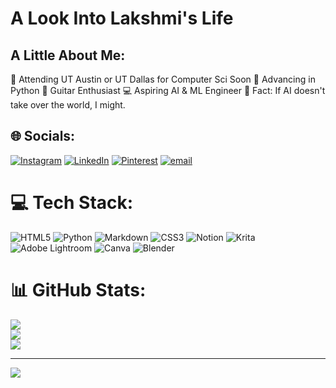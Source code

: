 # A Look Into Lakshmi's Life

## A Little About Me: 

🏫 Attending UT Austin or UT Dallas for Computer Sci Soon
🌱 Advancing in Python
🎸 Guitar Enthusiast
💻 Aspiring AI & ML Engineer 
🌟 Fact: If AI doesn't take over the world, I might.


## 🌐 Socials:
[![Instagram](https://img.shields.io/badge/Instagram-%23E4405F.svg?logo=Instagram&logoColor=white)](https://instagram.com/shmi1ak) [![LinkedIn](https://img.shields.io/badge/LinkedIn-%230077B5.svg?logo=linkedin&logoColor=white)](https://linkedin.com/in/lakshmijinkala) [![Pinterest](https://img.shields.io/badge/Pinterest-%23E60023.svg?logo=Pinterest&logoColor=white)](https://pinterest.com/shmi1ak_) [![email](https://img.shields.io/badge/Email-D14836?logo=gmail&logoColor=white)](mailto:lakshmi.sai.shyma@gmail.com) 

# 💻 Tech Stack:
![HTML5](https://img.shields.io/badge/html5-%23E34F26.svg?style=for-the-badge&logo=html5&logoColor=white) ![Python](https://img.shields.io/badge/python-3670A0?style=for-the-badge&logo=python&logoColor=ffdd54) ![Markdown](https://img.shields.io/badge/markdown-%23000000.svg?style=for-the-badge&logo=markdown&logoColor=white) ![CSS3](https://img.shields.io/badge/css3-%231572B6.svg?style=for-the-badge&logo=css3&logoColor=white) ![Notion](https://img.shields.io/badge/Notion-%23000000.svg?style=for-the-badge&logo=notion&logoColor=white) ![Krita](https://img.shields.io/badge/Krita-203759?style=for-the-badge&logo=krita&logoColor=EEF37B) ![Adobe Lightroom](https://img.shields.io/badge/Adobe%20Lightroom-31A8FF.svg?style=for-the-badge&logo=Adobe%20Lightroom&logoColor=white) ![Canva](https://img.shields.io/badge/Canva-%2300C4CC.svg?style=for-the-badge&logo=Canva&logoColor=white) ![Blender](https://img.shields.io/badge/blender-%23F5792A.svg?style=for-the-badge&logo=blender&logoColor=white)
# 📊 GitHub Stats:
![](https://github-readme-stats.vercel.app/api?username=shmi1ak&theme=merko&hide_border=false&include_all_commits=true&count_private=true)<br/>
![](https://nirzak-streak-stats.vercel.app/?user=shmi1ak&theme=merko&hide_border=false)<br/>
![](https://github-readme-stats.vercel.app/api/top-langs/?username=shmi1ak&theme=merko&hide_border=false&include_all_commits=true&count_private=true&layout=compact)

---
[![](https://visitcount.itsvg.in/api?id=shmi1ak&icon=4&color=3)](https://visitcount.itsvg.in)






<!--
**shmi1ak/shmi1ak** is a ✨ _special_ ✨ repository because its `README.md` (this file) appears on your GitHub profile.

Here are some ideas to get you started:

- 🔭 I’m currently working on ...
- 🌱 I’m currently learning ...
- 👯 I’m looking to collaborate on ...
- 🤔 I’m looking for help with ...
- 💬 Ask me about ...
- 📫 How to reach me: ...
- 😄 Pronouns: ...
- ⚡ Fun fact: ...
-->
